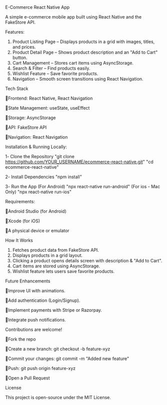 E-Commerce React Native App

A simple e-commerce mobile app built using React Native and the FakeStore API. 

Features:
1. Product Listing Page – Displays products in a grid with images, titles, and prices.
2. Product Detail Page – Shows product description and an "Add to Cart" button.
3. Cart Management – Stores cart items using AsyncStorage.
4. Search & Filter – Find products easily.
5. Wishlist Feature – Save favorite products.
6. Navigation – Smooth screen transitions using React Navigation.



Tech Stack

🔹Frontend: React Native, React Navigation

🔹State Management: useState, useEffect

🔹Storage: AsyncStorage

🔹API: FakeStore API

🔹Navigation: React Navigation



Installation & Running Locally:

1️- Clone the Repository
"git clone https://github.com/YOUR_USERNAME/ecommerce-react-native.git"
"cd ecommerce-react-native"

2️- Install Dependencies
"npm install"

3️- Run the App (For Android)
"npx react-native run-android"
(For ios - Mac Only)
"npx react-native run-ios"




Requirements:

🔹Android Studio (for Android)

🔹Xcode (for iOS)

🔹A physical device or emulator




How It Works
1. Fetches product data from FakeStore API.
2. Displays products in a grid layout.
3. Clicking a product opens details screen with description & "Add to Cart".
4. Cart items are stored using AsyncStorage.
5. Wishlist feature lets users save favorite products.




Future Enhancements

🔹Improve UI with animations.

🔹Add authentication (Login/Signup).

🔹Implement payments with Stripe or Razorpay.

🔹Integrate push notifications.




Contributions are welcome! 

🔹Fork the repo

🔹Create a new branch: git checkout -b feature-xyz

🔹Commit your changes: git commit -m "Added new feature"

🔹Push: git push origin feature-xyz

🔹Open a Pull Request




License

This project is open-source under the MIT License.


